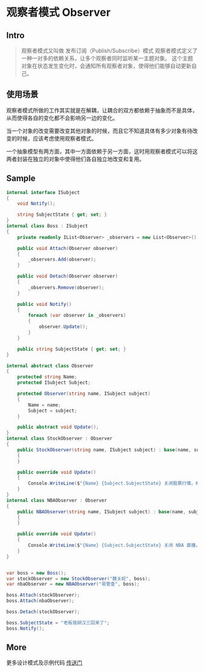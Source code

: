 # 观察者模式 Observer

## Intro

> 观察者模式又叫做 发布订阅（Publish/Subscribe）模式
> 观察者模式定义了一种一对多的依赖关系，让多个观察者同时监听某一主题对象。
> 这个主题对象在状态发生变化时，会通知所有观察者对象，使得他们能够自动更新自己。

## 使用场景

观察者模式所做的工作其实就是在解耦，让耦合的双方都依赖于抽象而不是具体，从而使得各自的变化都不会影响另一边的变化。

当一个对象的改变需要改变其他对象的时候，而且它不知道具体有多少对象有待改变的时候，应该考虑使用观察者模式。

一个抽象模型有两方面，其中一方面依赖于另一方面，这时用观察者模式可以将这两者封装在独立的对象中使得他们各自独立地改变和复用。

## Sample


``` csharp
internal interface ISubject
{
    void Notify();

    string SubjectState { get; set; }
}
internal class Boss : ISubject
{
    private readonly IList<Observer> _observers = new List<Observer>();

    public void Attach(Observer observer)
    {
        _observers.Add(observer);
    }

    public void Detach(Observer observer)
    {
        _observers.Remove(observer);
    }

    public void Notify()
    {
        foreach (var observer in _observers)
        {
            observer.Update();
        }
    }

    public string SubjectState { get; set; }
}

internal abstract class Observer
{
    protected string Name;
    protected ISubject Subject;

    protected Observer(string name, ISubject subject)
    {
        Name = name;
        Subject = subject;
    }

    public abstract void Update();
}
internal class StockObserver : Observer
{
    public StockObserver(string name, ISubject subject) : base(name, subject)
    {
    }

    public override void Update()
    {
        Console.WriteLine($"{Name} {Subject.SubjectState} 关闭股票行情，继续工作");
    }
}
internal class NBAObserver : Observer
{
    public NBAObserver(string name, ISubject subject) : base(name, subject)
    {
    }

    public override void Update()
    {
        Console.WriteLine($"{Name} {Subject.SubjectState} 关闭 NBA 直播，继续工作");
    }
}


var boss = new Boss();
var stockObserver = new StockObserver("魏关姹", boss);
var nbaObserver = new NBAObserver("易管查", boss);

boss.Attach(stockObserver);
boss.Attach(nbaObserver);

boss.Detach(stockObserver);

boss.SubjectState = "老板我胡汉三回来了";
boss.Notify();
```

## More

更多设计模式及示例代码 [传送门](https://github.com/WeihanLi/DesignPatterns)

